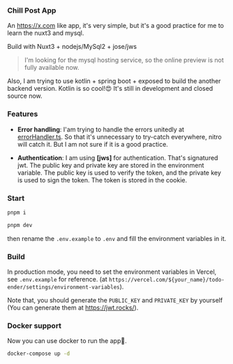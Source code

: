 ### Chill Post App

An https://x.com like app, it's very simple, but it's a good practice for me to learn the nuxt3 and mysql.

Build with Nuxt3 + nodejs/MySql2 + jose/jws

> I'm looking for the mysql hosting service, so the online preview is not fully available now.

Also, I am trying to use kotlin + spring boot + exposed to build the another backend version. Kotlin is so cool!😍 It's still in development and closed source now.

### Features

- **Error handling**: I'am trying to handle the errors unitedly at [errorHandler.ts](./server/error/newError.ts). So that it's unnecessary to try-catch everywhere, nitro will catch it. But I am not sure if it is a good practice.

- **Authentication**: I am using **[jws]** for authentication. That's signatured jwt. The public key and private key are stored in the environment variable. The public key is used to verify the token, and the private key is used to sign the token. The token is stored in the cookie.

### Start

```bash
pnpm i

pnpm dev
```

then rename the `.env.example` to `.env` and fill the environment variables in it.

### Build

In production mode, you need to set the environment variables in Vercel, see `.env.example` for reference. (at `https://vercel.com/${your_name}/todo-ender/settings/environment-variables`).

Note that, you should generate the `PUBLIC_KEY` and `PRIVATE_KEY` by yourself (You can generate them at https://jwt.rocks/).

### Docker support

Now you can use docker to run the app🥳.

```bash
docker-compose up -d
```

